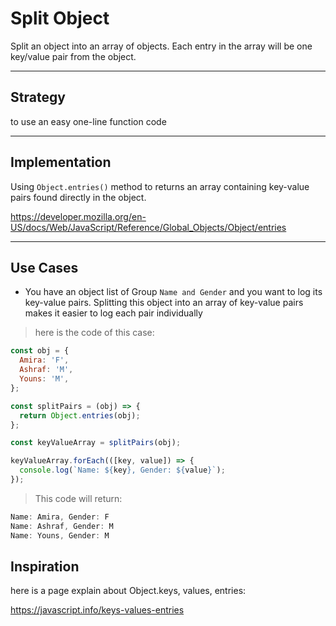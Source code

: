 # Split Object

Split an object into an array of objects. Each entry in the array will be one
key/value pair from the object.

---

## Strategy

to use an easy one-line function code

---

## Implementation

Using `Object.entries()` method to returns an array containing key-value pairs
found directly in the object.

<https://developer.mozilla.org/en-US/docs/Web/JavaScript/Reference/Global_Objects/Object/entries>

---

## Use Cases

- You have an object list of Group `Name and Gender` and you want to log its
  key-value pairs. Splitting this object into an array of key-value pairs makes
  it easier to log each pair individually

> here is the code of this case:

```js
const obj = {
  Amira: 'F',
  Ashraf: 'M',
  Youns: 'M',
};

const splitPairs = (obj) => {
  return Object.entries(obj);
};

const keyValueArray = splitPairs(obj);

keyValueArray.forEach(([key, value]) => {
  console.log(`Name: ${key}, Gender: ${value}`);
});
```

> This code will return:

```js
Name: Amira, Gender: F
Name: Ashraf, Gender: M
Name: Youns, Gender: M
```

## Inspiration

here is a page explain about Object.keys, values, entries:

<https://javascript.info/keys-values-entries>
